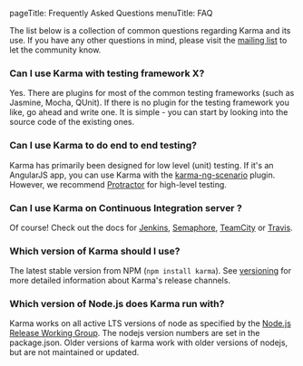 pageTitle: Frequently Asked Questions
menuTitle: FAQ

The list below is a collection of common questions regarding Karma and its use.
If you have any other questions in mind, please visit the [mailing list] to let the community know.


### Can I use Karma with testing framework X?
Yes. There are plugins for most of the common testing frameworks (such as Jasmine, Mocha, QUnit).
If there is no plugin for the testing framework you like, go ahead and write one. It is simple -
you can start by looking into the source code of the existing ones.


### Can I use Karma to do end to end testing?
Karma has primarily been designed for low level (unit) testing. If it's an AngularJS app, you can
use Karma with the [karma-ng-scenario] plugin. However, we recommend [Protractor] for high-level testing.


### Can I use Karma on Continuous Integration server ?
Of course! Check out the docs for [Jenkins], [Semaphore], [TeamCity] or [Travis].


### Which version of Karma should I use?
The latest stable version from NPM (`npm install karma`). See [versioning] for more detailed information about Karma's release channels.


### Which version of Node.js does Karma run with?
Karma works on all active LTS versions of node as specified by the [Node.js Release Working Group](https://github.com/nodejs/Release/blob/master/README.md). The nodejs version numbers are set in the package.json. Older versions of karma work with older versions of nodejs, but are not maintained or updated.

[mailing list]: https://groups.google.com/d/forum/karma-users
[karma-ng-scenario]: https://github.com/karma-runner/karma-ng-scenario
[Protractor]: https://github.com/angular/protractor
[Jenkins]: ../plus/jenkins.html
[Semaphore]: ../plus/semaphore.html
[TeamCity]: ../plus/teamcity.html
[Travis]: ../plus/travis.html
[versioning]: ../about/versioning.html
[browsers]: ../config/browsers.html
